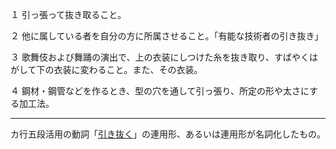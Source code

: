１ 引っ張って抜き取ること。

２ 他に属している者を自分の方に所属させること。「有能な技術者の引き抜き」

３ 歌舞伎および舞踊の演出で、上の衣装にしつけた糸を抜き取り、すばやくはがして下の衣装に変わること。また、その衣装。

４ 鋼材・鋼管などを作るとき、型の穴を通して引っ張り、所定の形や太さにする加工法。

---

カ行五段活用の動詞「[引き抜く](%E5%BC%95%E3%81%8D%E6%8A%9C%E3%81%8F%EF%BC%88%E3%81%B2%E3%81%8D%E3%81%AC%E3%81%8F%EF%BC%89)」の連用形、あるいは連用形が名詞化したもの。